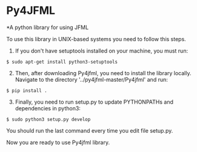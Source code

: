 # Py4JFML
*A python library for using JFML


To use this library in UNIX-based systems you need to follow this steps.
  
  
  1. If you don't have setuptools installed on your machine, you must run:
  
  	$ sudo apt-get install python3-setuptools
  
  
  2. Then, after downloading Py4jfml, you need to install the library locally. 
  Navigate to the directory '../py4jfml-master/Py4jfml' and run:
  
  	$ pip install .
  
  
  3. Finally, you need to run setup.py to update PYTHONPATHs and dependencies in python3:
  
  	$ sudo python3 setup.py develop
  
  
  You should run the last command every time you edit file setup.py.
  
  
  
Now you are ready to use Py4jfml library.
